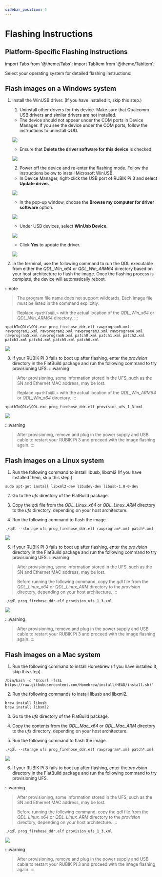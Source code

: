 ```yaml
---
sidebar_position: 4
---
```

# Flashing Instructions

## Platform-Specific Flashing Instructions

import Tabs from '@theme/Tabs';
import TabItem from '@theme/TabItem';

Select your operating system for detailed flashing instructions:

<Tabs>
<TabItem value="windows" label="Windows" default>

## Flash images on a Windows system

<a id="flashwin"></a>

1. Install the WinUSB driver. (If you have installed it, skip this step.)
 
   1. Uninstall other drivers for this device. Make sure that Qualcomm USB drivers and similar drivers are not installed. 

     * The device should not appear under the COM ports in Device Manager. If you see the device under the COM ports, follow the instructions to uninstall QUD.  

     ![](img/20250604-151545.jpg)

     * Ensure that **Delete the driver software for this device** is checked.

     ![](img/20250604-151617.jpg)

   2. Power off the device and re-enter the flashing mode. Follow the instructions below to install Microsoft WinUSB.

     * In Device Manager, right-click the USB port of RUBIK Pi 3 and select **Update driver.**

     ![](img/20250602-215747.jpg)

     * In the pop-up window, choose the **Browse my computer for driver software** option.

     ![](img/20250602-215852.jpg)

     * Under USB devices, select **WinUsb Device**.

     ![](img/20250602-220238.jpg)

     * Click **Yes** to update the driver.

     ![](img/20250602-220414.jpg)

2. In the terminal, use the following command to run the QDL executable from either the *QDL_Win_x64* or *QDL_Win_ARM64* directory based on your host architecture to flash the image. Once the flashing process is complete, the device will automatically reboot.

:::note
>
> The program file name does not support wildcards. Each image file must be listed in the command explicitly.

>
> Replace `<pathToQDL>` with the actual location of the *QDL_Win_x64* or *QDL_Win_ARM64* directory.
:::

```shell
<pathToQDL>\QDL.exe prog_firehose_ddr.elf rawprogram0.xml rawprogram1.xml rawprogram2.xml rawprogram3.xml rawprogram4.xml rawprogram5.xml rawprogram6.xml patch0.xml patch1.xml patch2.xml patch3.xml patch4.xml patch5.xml patch6.xml
```

![](img/20250602-235831.jpg)

3. If your RUBIK Pi 3 fails to boot up after flashing, enter the *provision* directory in the FlatBuild package and run the following command to try provisioning UFS. 
:::warning
>
> After provisioning, some information stored in the UFS, such as the SN and Ethernet MAC address, may be lost.
>
> Replace `<pathToQDL>` with the actual location of the *QDL_Win_ARM64* or *QDL_Win_x64* directory.
:::

```shell
<pathToQDL>\QDL.exe prog_firehose_ddr.elf provision_ufs_1_3.xml
```

![](img/20250603-142559.jpg)

:::warning
>
> After provisioning, remove and plug in the power supply and USB cable to restart your RUBIK Pi 3 and proceed with the image flashing again.
::: 

</TabItem>
<TabItem value="linux" label="Linux">

## Flash images on a Linux system

1. Run the following command to install libusb, libxml2 (If you have installed them, skip this step.)

```shell
sudo apt-get install libxml2-dev libudev-dev libusb-1.0-0-dev
```

2. Go to the *ufs* directory of the FlatBuild package.

3. Copy the *qdl* file from the *QDL_Linux_x64* or *QDL_Linux_ARM* directory to the *ufs* directory, depending on your host architecture.

4. Run the following command to flash the image.

```shell
./qdl --storage ufs prog_firehose_ddr.elf rawprogram*.xml patch*.xml
```

![](img/20250603-000854.jpg)

5. If your RUBIK Pi 3 fails to boot up after flashing, enter the *provision* directory in the FlatBuild package and run the following command to try provisioning UFS.
:::warning
>
> After provisioning, some information stored in the UFS, such as the SN and Ethernet MAC address, may be lost.
>
> Before running the following command, copy the *qdl* file from the *QDL_Linux_x64* or *QDL_Linux_ARM* directory to the *provision* directory, depending on your host architecture.
:::

```shell
./qdl prog_firehose_ddr.elf provision_ufs_1_3.xml
```
![](img/20250603-000530.jpg)

:::warning
>
> After provisioning, remove and plug in the power supply and USB cable to restart your RUBIK Pi 3 and proceed with the image flashing again.
::: 

</TabItem>
<TabItem value="mac" label="Mac">

## Flash images on a Mac system

1. Run the following command to install Homebrew (if you have installed it, skip this step).

```shell
/bin/bash -c "$(curl -fsSL https://raw.githubusercontent.com/Homebrew/install/HEAD/install.sh)"
```

2. Run the following commands to install libusb and libxml2.

```shell
brew install libusb
brew install libxml2
```

3. Go to the *ufs* directory of the FlatBuild package.

4. Copy the contents from the *QDL_Mac_x64* or *QDL_Mac_ARM* directory to the *ufs* directory, depending on your host architecture.

5. Run the following command to flash the image.
   
```shell
./qdl --storage ufs prog_firehose_ddr.elf rawprogram*.xml patch*.xml
```

![](img/20250604-144326.jpg)

6. If your RUBIK Pi 3 fails to boot up after flashing, enter the *provision* directory in the FlatBuild package and run the following command to try provisioning UFS.
   
:::warning
>
> After provisioning, some information stored in the UFS, such as the SN and Ethernet MAC address, may be lost.
>
> Before running the following command, copy the *qdl* file from the *QDL_Linux_x64* or *QDL_Linux_ARM* directory to the *provision* directory, depending on your host architecture.
:::

```shell
./qdl prog_firehose_ddr.elf provision_ufs_1_3.xml
```

![](img/20250604-145009.jpg)

:::warning
>
> After provisioning, remove and plug in the power supply and USB cable to restart your RUBIK Pi 3 and proceed with the image flashing again.
::: 

</TabItem>
</Tabs> 
